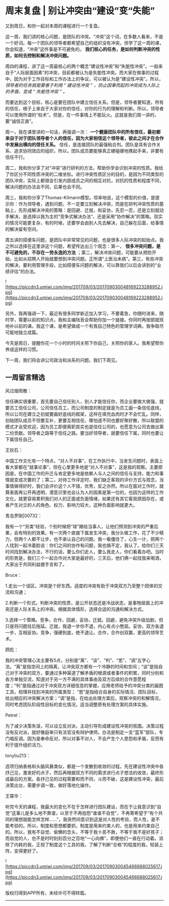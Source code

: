 # 周末复盘 | 别让冲突由“建设”变“失能”

又到周日，和你一起对本周的课程进行一个复盘。

这一周，我们讲的核心问题，是团队的冲突。“冲突”这个词，在多数人看来，不是一个好词。每一个团队的领导者都希望自己的组织没有冲突，但学了这一周的课，你会知道，“冲突”这件事是不可避免的。 **我们核心的任务，是如何判断冲突的性质，如何去控制和解决冲突问题。**

周四的课程，讲了这一周最核心的两个概念“建设性冲突”和“失能性冲突”。一般来自于“人际层面因素”的冲突，目前都被认为是失能性冲突。而大家在做事的过程中，因为对于工作目标和工作办法上的争议，可以被认为是“建设性冲突”。所以， *领导者的任务就是要善于利用 “ 建设性冲突 ” ，防止因事而起的冲突成为人际上的矛盾，变成 “ 失能性冲突 ” 。*

而要达到这个目标，核心是要在团队中建立信任关系。但是，领导者要知道，所有的信任，根子上来自于大家对你的信任，对你的行为的理解和判断。所以，领导者可以使用所谓的“权术”。但是，在一件事情上不能玩火。这就是我们周一讲的，要“诚信正直”。

周一，我在课里讲的一句话，再强调一次： **一个健康团队中的所有信任，最初都来自于对于团队领导者个人的信任，因为大家相信这个领导者，彼此之间才在合作中发展出横向的信任关系。** 信任，是连接团队的最强粘合剂。团队是具有合作关系、追求协同效应的组织，所以，团队成员要能够真正硬碰硬地携起手来，非要有信任不行。

周二，我和你分享了对“冲突”进行研判的方法，帮助你学会识别冲突的性质。我给了你区分不同性质冲突的二维坐标。进行冲突性质区分的目的，是因为不同类型的团队冲突，实际上都很会引发内部成员之间的相互对抗，对抗的性质和程度不同，解决问题的办法会不同，后果也会不同。

周三，我和你分享了Thomas-Kilmann模型。坦率地说，这个模型的价值，是提示你：作为领导者，遇到问题，不一定要立刻解决冲突，而是在研判冲突性质的基础上，先形成解决冲突的策略：是回避、迁就，和妥协，先忍一忍，还是立刻就动手解决，是选择以我为主的“竞争式解决办法”、还是采用“协作解决”的策略。现实的情况可能更复杂，有的时候，还要学会由别人先去解决，自己躲在后面，给事情的解决留有空间。

周五讲的搭便车问题，是团队中非常常见的问题，也是很多人际冲突的起始点。我之所以选择在这里讲这个问题，希望传达出三个观念：第一， **很多冲突问题，是不可避免的，不存在一劳永逸的方法** ；第二，解决冲突问题，可能要从预防开始，比如从招聘人开始就要想到冲突问题。正所谓“上医治未病”。第三，有些冲突的解决，要利用管理手段，比如搭便车问题的解决，可以靠我们以后会讲到的“业绩评估”的办法。

![https://piccdn3.umiwi.com/img/201709/03/201709030048169223288952.jpg](https://piccdn3.umiwi.com/img/201709/03/201709030048169223288952.jpg)

另外，我再强调一下，最近有很多同学新近加入学习，不要着急，你随时进来，随时学，需要以前的知识点，我和主编陆音会帮助你加一个链接。你同时再按部就班地补以前的课。我这个课，是希望做成一个有我自己特色的管理学词典。我争取尽可能地独立成篇。

今天是周日，提醒你花一个小时的时间关照下你自己，关照你的家人。我希望帮你养成这样的习惯。

下一周，我们将会讲公司政治和派系的问题。我们下周见。

## 一周留言精选

风过烟雨散：

信任确实很重要，首先要自己信任别人，别人才能信任你，而企业要做大做强，就要员工信任公司，公司信任员工，而公司制度的制定就是为员工画一条信任底线，所以公司在建立之初就要画好底线的框架，这样在填充血肉时才不会忙乱。同样，创始团队成员不但要互补，更要互相信任，哪怕道不同也要好聚好散，所以联盟的模式才会受欢迎，因为员工即便离职其实也是信任公司的，也愿意为公司去做出第二份贡献。领导者之路等于信任之路。要当好领导者，就要信任下属，同时也要让下属信任自己。

王钦石：

中国工作文化有一个特点，“对人不对事”，在工作执行中，当发生问题时，表面上看大家都在“就事论事”，但在心里更多地是“对人不对事”，这是我的观察。主要原因是，在中国工作的升迁与肯定更多地是依赖人与人之间的信任与支持，能力和事情就变成次要的了；第二，对待工作评定时，我们缺乏客观的评价方式与观念，当事情做得好时，我们会评价这个人不错，优秀，反之亦然。所以在面对工作时，就算表面再公开再透明，潜意识里也会认为人的因素是第一位的，也因为这样的工作文化，就更容易累积我们对人的正面或负面情绪，如果还有其它客观原因存在，或者产生对立的人的角色、权力、影响力较大，这种负面影响就更大。

青岛罗刚|00732：

我有一个“另类”经验，个别时候把“球”踢给当事人，让他们预测到冲突的严重后果，会有特别的效果。有一次两个直接下属发生冲突，我分头做工作，花了不少精力，但两个人都不让步，也不承认自己的问题。我一看僵住了，心生一计，把两个人找到一起冷着脸说：你们之间的协作有问题，我也搞不定，我认了。给你们三天时间找到解决办法，不行的话，要么你们走人，要么我走人，你们看着办吧。当时的形势是，我们三个一起合作对大家是最好的，三天后，他们俩一起找我来喝酒，大家出于共同利益握手言和了。

Bruce：

1.走出一个误区。冲突是个好东西。适度的冲突有助于冲突双方乃至整个团体的交流和沟通；

2.判断一个形式。判断冲突的性质，是公开状态还是冷战状态，是事物层面上的冲突还是人际关系上的冲突。根据具体情形，选择合适的沟通和解决方式。

3.选择一个策略。竞争，合作，回避，妥协，迁就。回避，避免冲突升级加剧，但只是将问题往后拖延。迁就，我退一步你不退，内心有点小憋屈。妥协，双方各退一步，互相妥协。竞争，强硬到底，绝不退让。合作，合作创双赢，更高的领导艺术。

顾彪：

我的冲突管理心法主要有5点，分别是“离”、“谈”、“判”、“思”、“调”五字心法。“离”是指空间上的隔离，让冲突双方都有一个冷静的时间和空间；“谈”是指自己对于冲突的双方，要通过多种渠道了解矛盾的根源或者事件的积累，同时分别和各方单独交流，知道对于另一方不满的具体事由及双方后续的合作意愿程度；“判”是指通过对于冲突双方详细信息的掌握，应用老师给予的冲突分类的画图工具，梳理并找到冲突的所属类型； “思”是指结合自身的实际情况、团队目标，给出相应的冲突解决方案；“调”是指，在给出处理方案后，观察冲突的和解情况，同时考虑团队阶段性目标的变化情况，适当调整原有处理方案的具体实施。

Petrel：

为了减少决策失误，可以设立反对派，主动引导形成建设性冲突的氛围。决策过程没有反对派，就好像庭审只有法官没有辩护律师。办法是制定一支“蓝军”部队，专门唱反调。因为是奉命反对，所以对事不对人，不会产生个人恩怨和矛盾，反而有利于提升组织活力。

tonyliu213：

选项归纳表格和头脑风暴类似，都是一个发散到收敛的过程。先在建设性冲突中各抒己见，激发好的点子，然后再根据双方不同的需求进行点子想法的收敛，最终形成最后的方案。各抒己见的过程需要和而不同，斗而不破，这是建设性冲突，最后决策出台，需要步调一致，做好落地化操作。

王霄华：

听完今天的课程，我最大的变化不在于怎样进行团队建设，而在于让我意识到“自觉”这事儿是多么地不靠谱，以至于不再抱怨“谁谁不自觉”，不再寄希望于“有个共同的理想就能怎样怎样……”，我突然间意识到这是对人性的考验，而人性，是不能考验的。所以，制度和思想都要抓，制度是用来约束人的，也是用来约束自己的。所以，我有不自觉、偷懒的念头，不等于我十恶不赦，不等于我不是好孩子；而自觉的人，也不是时时刻刻百分之百地“一心向佛”，即便他们一直在行动着。消除了内耗的我，正视了制度这个工具的我，了解了判断“合格”的程度的我，轻装上阵，变得更好了。

![https://piccdn3.umiwi.com/img/201709/03/201709030045466688025617.jpg](https://piccdn3.umiwi.com/img/201709/03/201709030045466688025617.jpg)

版权归得到APP所有，未经许可不得转载。

---
